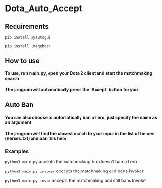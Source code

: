# Dota_Auto_Accept

## Requirements

```pip install pyautogui```

```pip install imagehash```

## How to use

#### To use, run main.py, open your Dota 2 client and start the matchmaking search
#### The program will automatically press the 'Accept' button for you

## Auto Ban

#### You can also choose to automatically ban a hero, just specify the name as an argument!
#### The program will find the closest match to your input in the list of heroes (heroes.txt) and ban this hero

### Examples

```python3 main.py``` accepts the matchmaking but doesn't ban a hero

```python3 main.py invoker``` accepts the matchmaking and bans Invoker

```python3 main.py invok``` accepts the matchmaking and still bans Invoker